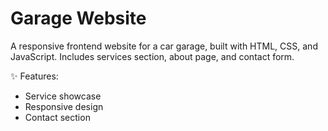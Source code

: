 # Garage Website

A responsive frontend website for a car garage, built with HTML, CSS, and JavaScript. 
Includes services section, about page, and contact form.

✨ Features:
- Service showcase
- Responsive design
- Contact section
